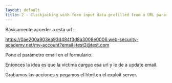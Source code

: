 ```yaml
---
layout: default
title: 2 - Clickjacking with form input data prefilled from a URL parameter
---
```

Básicamente acceder a esta url :

https://0ae200a903ea93d484f3d8a3008e0006.web-security-academy.net/my-account?email=test2@test.com

Pone el parámetro email en el formulario.

Entonces la idea es que la víctima cargue esa url y le de a update email.

Grabamos las acciones y pegamos el html en el exploit server.

